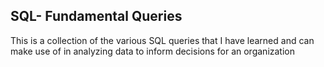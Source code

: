 ## SQL- Fundamental Queries
  This is a collection of the various SQL queries that I have learned and can make use of in analyzing data to inform decisions for an organization
